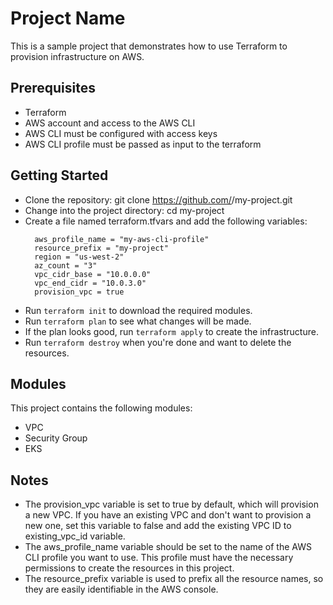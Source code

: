 # Project Name
This is a sample project that demonstrates how to use Terraform to provision infrastructure on AWS.

## Prerequisites
- Terraform
- AWS account and access to the AWS CLI
- AWS CLI must be configured with access keys
- AWS CLI profile must be passed as input to the terraform

## Getting Started
- Clone the repository: git clone https://github.com/<username>/my-project.git
- Change into the project directory: cd my-project
- Create a file named terraform.tfvars and add the following variables:
  ```hcl
    aws_profile_name = "my-aws-cli-profile"
    resource_prefix = "my-project"
    region = "us-west-2"
    az_count = "3"
    vpc_cidr_base = "10.0.0.0"
    vpc_end_cidr = "10.0.3.0"
    provision_vpc = true
    ```
- Run `terraform init` to download the required modules.
- Run `terraform plan` to see what changes will be made.
- If the plan looks good, run `terraform apply` to create the infrastructure.
- Run `terraform destroy` when you're done and want to delete the resources.


## Modules
This project contains the following modules:
- VPC
- Security Group
- EKS

## Notes
- The provision_vpc variable is set to true by default, which will provision a new VPC. If you have an existing VPC and don't want to provision a new one, set this variable to false and add the existing VPC ID to existing_vpc_id variable.
- The aws_profile_name variable should be set to the name of the AWS CLI profile you want to use. This profile must have the necessary permissions to create the resources in this project.
- The resource_prefix variable is used to prefix all the resource names, so they are easily identifiable in the AWS console.
